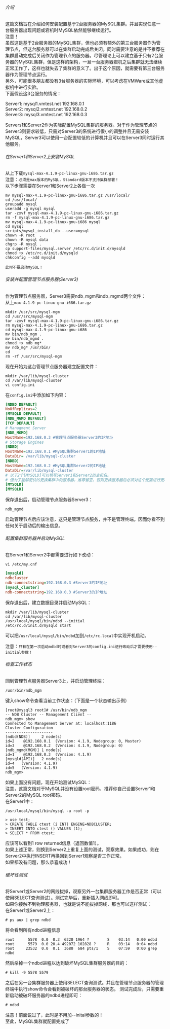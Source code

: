 ###### 介绍
这篇文档旨在介绍如何安装配置基于2台服务器的MySQL集群。并且实现任意一台服务器出现问题或宕机时MySQL依然能够继续运行。  
注意！  
虽然这是基于2台服务器的MySQL集群，但也必须有额外的第三台服务器作为管理节点，但这台服务器可以在集群启动完成后关闭。同时需要注意的是并不推荐在集群启动完成后关闭作为管理节点的服务器。尽管理论上可以建立基于只有2台服务器的MySQL集群，但是这样的架构，一旦一台服务器宕机之后集群就无法继续正常工作了，这样也就失去了集群的意义了。出于这个原因，就需要有第三台服务器作为管理节点运行。  
另外，可能很多朋友都没有3台服务器的实际环境，可以考虑在VMWare或其他虚拟机中进行实验。  
下面假设这3台服务的情况：  

Server1: mysql1.vmtest.net 192.168.0.1  
Server2: mysql2.vmtest.net 192.168.0.2  
Server3: mysql3.vmtest.net 192.168.0.3  

Servers1和Server2作为实际配置MySQL集群的服务器。对于作为管理节点的Server3则要求较低，只需对Server3的系统进行很小的调整并且无需安装MySQL，Server3可以使用一台配置较低的计算机并且可以在Server3同时运行其他服务。  

###### 在Server1和Server2上安装MySQL  
从上下载`mysql-max-4.1.9-pc-linux-gnu-i686.tar.gz`  
注意：`必须是max版本的MySQL，Standard版本不支持集群部署！`  
以下步骤需要在Server1和Server2上各做一次  

```console
mv mysql-max-4.1.9-pc-linux-gnu-i686.tar.gz /usr/local/
cd /usr/local/
groupadd mysql
useradd -g mysql mysql
tar -zxvf mysql-max-4.1.9-pc-linux-gnu-i686.tar.gz
rm -f mysql-max-4.1.9-pc-linux-gnu-i686.tar.gz
mv mysql-max-4.1.9-pc-linux-gnu-i686 mysql
cd mysql
scripts/mysql_install_db --user=mysql
chown -R root  .
chown -R mysql data
chgrp -R mysql .
cp support-files/mysql.server /etc/rc.d/init.d/mysqld
chmod +x /etc/rc.d/init.d/mysqld
chkconfig --add mysqld
```
`此时不要启动MySQL！`  

###### 安装并配置管理节点服务器(Server3)  
作为管理节点服务器，Server3需要ndb_mgm和ndb_mgmd两个文件：  
从上`max-4.1.9-pc-linux-gnu-i686.tar.gz`  

```console
mkdir /usr/src/mysql-mgm
cd /usr/src/mysql-mgm
tar -zxvf mysql-max-4.1.9-pc-linux-gnu-i686.tar.gz
rm mysql-max-4.1.9-pc-linux-gnu-i686.tar.gz
cd mysql-max-4.1.9-pc-linux-gnu-i686
mv bin/ndb_mgm .
mv bin/ndb_mgmd .
chmod +x ndb_mg*
mv ndb_mg* /usr/bin/
cd
rm -rf /usr/src/mysql-mgm
```

现在开始为这台管理节点服务器建立配置文件：  
```console
mkdir /var/lib/mysql-cluster
cd /var/lib/mysql-cluster
vi config.ini
```

在`config.ini`中添加如下内容：  
```ini
[NDBD DEFAULT]
NoOfReplicas=2
[MYSQLD DEFAULT]
[NDB_MGMD DEFAULT]
[TCP DEFAULT]
# Managment Server
[NDB_MGMD]
HostName=192.168.0.3 #管理节点服务器Server3的IP地址
# Storage Engines
[NDBD]
HostName=192.168.0.1 #MySQL集群Server1的IP地址
DataDir= /var/lib/mysql-cluster
[NDBD]
HostName=192.168.0.2 #MySQL集群Server2的IP地址
DataDir=/var/lib/mysql-cluster
# 以下2个[MYSQLD]可以填写Server1和Server2的主机名。
# 但为了能够更快的更换集群中的服务器，推荐留空，否则更换服务器后必须对这个配置进行更改。
[MYSQLD]
[MYSQLD]
```
保存退出后，启动管理节点服务器Server3：  
```console
ndb_mgmd
```
启动管理节点后应该注意，这只是管理节点服务，并不是管理终端。因而你看不到任何关于启动后的输出信息。  

###### 配置集群服务器并启动MySQL  
在Server1和Server2中都需要进行如下改动：  
```console
vi /etc/my.cnf
```

```ini
[mysqld]
ndbcluster
ndb-connectstring=192.168.0.3 #Server3的IP地址
[mysql_cluster]
ndb-connectstring=192.168.0.3 #Server3的IP地址
```
保存退出后，建立数据目录并启动MySQL：
```console
mkdir /var/lib/mysql-cluster
cd /var/lib/mysql-cluster
/usr/local/mysql/bin/ndbd --initial
/etc/rc.d/init.d/mysqld start
```
可以把`/usr/local/mysql/bin/ndbd`加到`/etc/rc.local`中实现开机启动。  

注意：`只有在第一次启动ndbd时或者对Server3的config.ini进行改动后才需要使用--initial参数！`  


###### 检查工作状态  
回到管理节点服务器Server3上，并启动管理终端：  
```console
/usr/bin/ndb_mgm
```
键入show命令查看当前工作状态：（下面是一个状态输出示例）  
```console
[root@mysql3 root]# /usr/bin/ndb_mgm
-- NDB Cluster -- Management Client --
ndb_mgm> show
Connected to Management Server at: localhost:1186
Cluster Configuration
---------------------
[ndbd(NDB)]     2 node(s)
id=2    @192.168.0.1  (Version: 4.1.9, Nodegroup: 0, Master)
id=3    @192.168.0.2  (Version: 4.1.9, Nodegroup: 0)
[ndb_mgmd(MGM)] 1 node(s)
id=1    @192.168.0.3  (Version: 4.1.9)
[mysqld(API)]   2 node(s)
id=4   (Version: 4.1.9)
id=5   (Version: 4.1.9)
ndb_mgm>
```
如果上面没有问题，现在开始测试MySQL：  
注意，这篇文档对于MySQL并没有设置root密码，推荐你自己设置Server1和Server2的MySQL root密码。  
在Server1中：  
```console
/usr/local/mysql/bin/mysql -u root -p

> use test;
> CREATE TABLE ctest (i INT) ENGINE=NDBCLUSTER;
> INSERT INTO ctest () VALUES (1);
> SELECT * FROM ctest;
```
应该可以看到1 row returned信息（返回数值1）。  
如果上述正常，则换到Server2上重复上面的测试，观察效果。如果成功，则在Server2中执行INSERT再换回到Server1观察是否工作正常。  
如果都没有问题，那么恭喜成功！  

###### 破坏性测试  
将Server1或Server2的网线拔掉，观察另外一台集群服务器工作是否正常（可以使用SELECT查询测试）。测试完毕后，重新插入网线即可。  
如果你接触不到物理服务器，也就是说不能拔掉网线，那也可以这样测试：  
在Server1或Server2上：  
```console
# ps aux | grep ndbd
```
将会看到所有ndbd进程信息  
```console
root      5578  0.0  0.3  6220 1964 ?        S    03:14   0:00 ndbd
root      5579  0.0 20.4 492072 102828 ?     R    03:14   0:04 ndbd
root     23532  0.0  0.1  3680  684 pts/1    S    07:59   0:00 grep ndbd
```
然后杀掉一个ndbd进程以达到破坏MySQL集群服务器的目的：  
```console
# kill -9 5578 5579
```
之后在另一台集群服务器上使用SELECT查询测试。并且在管理节点服务器的管理终端中执行show命令会看到被破坏的那台服务器的状态。
测试完成后，只需要重新启动被破坏服务器的ndbd进程即可：  
```console
# ndbd
```
注意！前面说过了，此时是不用加--inital参数的！  
至此，MySQL集群就配置完成了